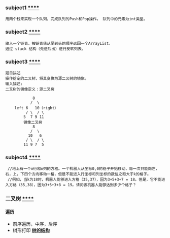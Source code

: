 ### subject1 [****](subject1)
    用两个栈来实现一个队列，完成队列的Push和Pop操作。 队列中的元素为int类型。
    
### subject2 [****](subject2)
    输入一个链表，按链表值从尾到头的顺序返回一个ArrayList。
    通过 stack 结构（先进后出）进行反转列表。
    
### subject3 [****](subject3)
    题目描述
    操作给定的二叉树，将其变换为源二叉树的镜像。
    输入描述:
    二叉树的镜像定义：源二叉树
    
        	    8
        	   /  \
        left 6   10（right）
        	 / \  / \
        	5  7 9 11
        	镜像二叉树
        	    8
        	   /  \
        	  10   6
        	 / \  / \
        	11 9 7  5
### subject4 [****](subject4)
     //地上有一个m行和n列的方格。一个机器人从坐标0,0的格子开始移动，每一次只能向左，右，上，下四个方向移动一格，但是不能进入行坐标和列坐标的数位之和大于k的格子。
     //例如，当k为18时，机器人能够进入方格（35,37），因为3+5+3+7 = 18。但是，它不能进入方格（35,38），因为3+5+3+8 = 19。请问该机器人能够达到多少个格子？
### 二叉树 [****](teng_xun_te_tang/tree)
   #### 遍历
   + 前序遍历，中序，后序
   + 树形打印
        [**树的结构**](picture/201812271.png)